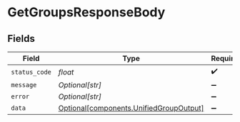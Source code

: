 # GetGroupsResponseBody


## Fields

| Field                                                                                    | Type                                                                                     | Required                                                                                 | Description                                                                              |
| ---------------------------------------------------------------------------------------- | ---------------------------------------------------------------------------------------- | ---------------------------------------------------------------------------------------- | ---------------------------------------------------------------------------------------- |
| `status_code`                                                                            | *float*                                                                                  | :heavy_check_mark:                                                                       | N/A                                                                                      |
| `message`                                                                                | *Optional[str]*                                                                          | :heavy_minus_sign:                                                                       | N/A                                                                                      |
| `error`                                                                                  | *Optional[str]*                                                                          | :heavy_minus_sign:                                                                       | N/A                                                                                      |
| `data`                                                                                   | [Optional[components.UnifiedGroupOutput]](../../models/components/unifiedgroupoutput.md) | :heavy_minus_sign:                                                                       | N/A                                                                                      |